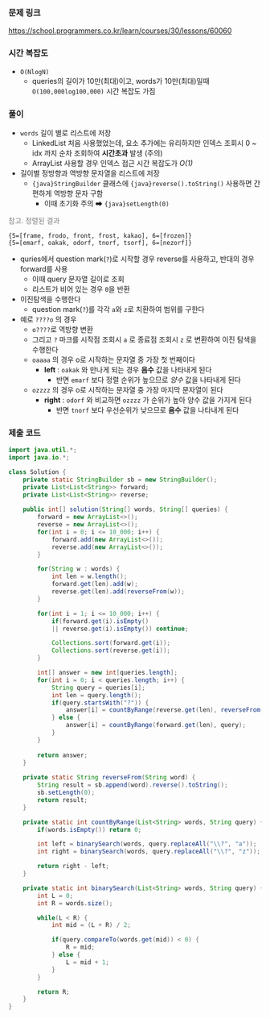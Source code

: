 ### 문제 링크 
https://school.programmers.co.kr/learn/courses/30/lessons/60060

### 시간 복잡도 
- `O(NlogN)`
	-  queries의 길이가 10만(최대)이고, words가 10만(최대)일때 
	  `O(100,000log100,000)` 시간 복잡도 가짐

### 풀이 
- `words` 길이 별로 리스트에 저장
	- LinkedList 처음 사용했었는데, 요소 추가에는 유리하지만 인덱스 조회시 0 ~ idx 까지 순차 조회하여 **시간초과** 발생 (주의)
	- ArrayList 사용할 경우 인덱스 접근 시간 복잡도가 *O(1)*
- 길이별 정방향과 역방향 문자열을 리스트에 저장
	- `{java}StringBuilder` 클래스에 `{java}reverse().toString()` 사용하면 간편하게 역방향 문자 구함
		- 이때 초기화 주의 ➡ `{java}setLength(0)`

<font color="#7f7f7f">참고. 정렬된 결과</font>
```text
{5=[frame, frodo, front, frost, kakao], 6=[frozen]}  
{5=[emarf, oakak, odorf, tnorf, tsorf], 6=[nezorf]}
```

- quries에서 question mark(`?`)로 시작할 경우 reverse를 사용하고, 반대의 경우 forward를 사용
	- 이때 query 문자열 길이로 조회
	- 리스트가 비어 있는 경우 `0`을 반환
- 이진탐색을 수행한다
	- question mark(`?`)를 각각 `a`와 `z`로 치환하여 범위를 구한다
- 예로 `????o` 의 경우
	- `o????`로 역방향 변환
	-  그리고 `?` 마크를 시작점 조회시 `a` 로 종료점 조회시 `z` 로 변환하여 이진 탐색을 수행한다
	- `oaaaa` 의 경우 o로 시작하는 문자열 중 가장 첫 번째이다
		- **left** : `oakak` 와 만나게 되는 경우 **음수** 값을 나타내게 된다
			- 반면 `emarf` 보다 정렬 순위가 높으므로 *양수* 값을 나타내게 된다
	- `ozzzz` 의 경우 o로 시작하는 문자열 중 가장 마지막 문자열이 된다
		- **right** : `odorf` 와 비교하면 `ozzzz` 가 순위가 높아 양수 값을 가지게 된다
			-  반면 `tnorf` 보다 우선순위가 낮으므로 **음수** 값을 나타내게 된다 

### 제출 코드
```java hl:54-55
import java.util.*;
import java.io.*;

class Solution {
    private static StringBuilder sb = new StringBuilder();
    private List<List<String>> forward;
    private List<List<String>> reverse;
    
    public int[] solution(String[] words, String[] queries) {
        forward = new ArrayList<>();
        reverse = new ArrayList<>();
        for(int i = 0; i <= 10_000; i++) {
            forward.add(new ArrayList<>());
            reverse.add(new ArrayList<>());
        }

        for(String w : words) {
            int len = w.length();
            forward.get(len).add(w);
            reverse.get(len).add(reverseFrom(w));
        }

        for(int i = 1; i <= 10_000; i++) {
            if(forward.get(i).isEmpty() 
            || reverse.get(i).isEmpty()) continue;

            Collections.sort(forward.get(i));
            Collections.sort(reverse.get(i));
        }

        int[] answer = new int[queries.length];
        for(int i = 0; i < queries.length; i++) {
            String query = queries[i];
            int len = query.length();
            if(query.startsWith("?")) {
                answer[i] = countByRange(reverse.get(len), reverseFrom(query));
            } else {
                answer[i] = countByRange(forward.get(len), query);
            }
        }
        
        return answer;
    }
    
    private static String reverseFrom(String word) {
        String result = sb.append(word).reverse().toString();
        sb.setLength(0);
        return result;
    }

    private static int countByRange(List<String> words, String query) {
        if(words.isEmpty()) return 0;

        int left = binarySearch(words, query.replaceAll("\\?", "a"));
        int right = binarySearch(words, query.replaceAll("\\?", "z"));

        return right - left;
    }

    private static int binarySearch(List<String> words, String query) {
        int L = 0;
        int R = words.size();

        while(L < R) {
            int mid = (L + R) / 2;

            if(query.compareTo(words.get(mid)) < 0) {
                R = mid;
            } else {
                L = mid + 1;
            }
        }

        return R;
    }
}
```
